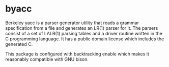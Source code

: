 # byacc

Berkeley yacc is a parser generator utility that reads a grammar specification
from a file and generates an LR(1) parser for it. The parsers consist of a set
of LALR(1) parsing tables and a driver routine written in the C programming
language. It has a public domain license which includes the generated C.

This package is configured with backtracking enable which makes it reasonably
compatible with GNU bison.

